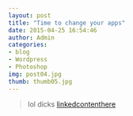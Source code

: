 ```yaml
---
layout: post
title: "Time to change your apps"
date: 2015-04-25 16:54:46
author: Admin
categories:
- blog
- Wordpress
- Photoshop
img: post04.jpg
thumb: thumb05.jpg
---
```



>lol dicks
[linkedcontenthere](https://twitter.com)
